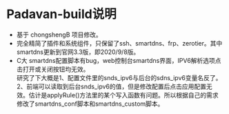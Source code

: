 # Padavan-build说明  
- 基于 chongshengB 项目修改。  
- 完全精简了插件和系统组件，只保留了ssh、smartdns、frp、zerotier。其中smartdns更新到官网3.3版，即2020/9/8版。  
- C大 smartdns配置脚本有bug，web控制台smartdns界面，IPV6解析选项点击打开或关闭按钮均无效。  
研究了下大概是1、配置文件里的snds_ipv6与后台的sdns_ipv6变量名反了。2、前端可以读取到后台snds_ipv6的值，但是修改配置后点击应用配置无效。估计是applyRule()方法里的某个写入函数有问题。所以根据自己的需求修改了smartdns_conf脚本和smartdns_custom脚本。

